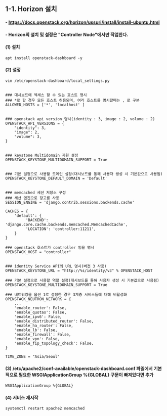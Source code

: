 ## 1-1. Horizon 설치

#### - https://docs.openstack.org/horizon/ussuri/install/install-ubuntu.html

#### - Horizon의 설치 및 설정은 "Controller Node"에서만 작업한다.

#### (1) 설치
```
apt install openstack-dashboard -y
```

#### (2) 설정
```
vim /etc/openstack-dashboard/local_settings.py


### 대시보드에 엑세스 할 수 있는 호스트 명시 
### *로 할 경우 모든 호스트 허용되며, 여러 호스트를 명시할때는 , 로 구분
ALLOWED_HOSTS = ['*', 'localhost' ]


### openstack api version 명시(identity : 3, image : 2, volume : 2)
OPENSTACK_API_VERSIONS = {
    "identity": 3,
    "image": 2,
    "volume": 3,
}


### keystone Multidomain 지원 설정
OPENSTACK_KEYSTONE_MULTIDOMAIN_SUPPORT = True


### 기본 설정으로 사용할 도메인 설정(대시보드를 통해 사용자 생성 시 기본값으로 사용됨)
OPENSTACK_KEYSTONE_DEFAULT_DOMAIN = 'Default'


### memcached 세션 저장소 구성 
### 세션 엔진으로 장고를 사용
SESSION_ENGINE = 'django.contrib.sessions.backends.cache'

CACHES = {
    'default': {
         'BACKEND': 'django.core.cache.backends.memcached.MemcachedCache',
         'LOCATION': 'controller:11211',
    }
}

### openstack 호스트가 controller 임을 명시
OPENSTACK_HOST = "controller"


### identity Service API의 URL 명시(버전 3 사용)
OPENSTACK_KEYSTONE_URL = "http://%s/identity/v3" % OPENSTACK_HOST

### 기본 설정으로 사용할 역할 설정(대시보드를 통해 사용자 생성 시 기본값으로 사용됨)
OPENSTACK_KEYSTONE_MULTIDOMAIN_SUPPORT = True

### 네트워킹을 옵션 1로 설정한 경우 3계층 서비스들에 대해 비활성화
OPENSTACK_NEUTRON_NETWORK = {
    ...
    'enable_router': False,
    'enable_quotas': False,
    'enable_ipv6': False,
    'enable_distributed_router': False,
    'enable_ha_router': False,
    'enable_lb': False,
    'enable_firewall': False,
    'enable_vpn': False,
    'enable_fip_topology_check': False,
}

TIME_ZONE = "Asia/Seoul"
```
#### (3) /etc/apache2/conf-available/openstack-dashboard.conf 파일에서 기본적으로 필요한 WSGIApplicationGroup %{GLOBAL} 구문이 빠져있다면 추가
```
WSGIApplicationGroup %{GLOBAL}
```

#### (4) 서비스 재시작
```
systemctl restart apache2 memcached
```